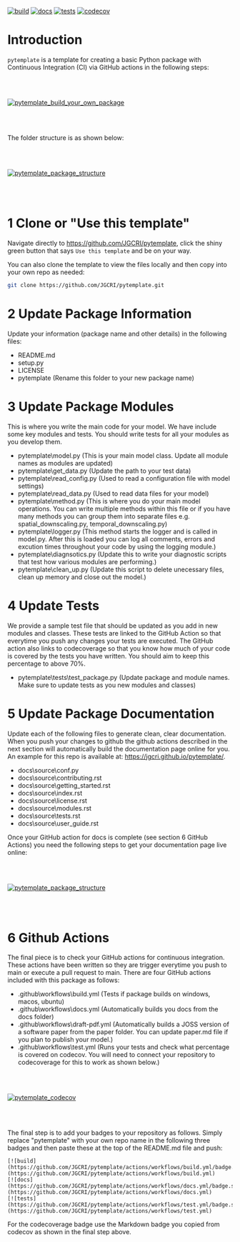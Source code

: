[![build](https://github.com/JGCRI/pytemplate/actions/workflows/build.yml/badge.svg)](https://github.com/JGCRI/pytemplate/actions/workflows/build.yml)
[![docs](https://github.com/JGCRI/pytemplate/actions/workflows/docs.yml/badge.svg)](https://github.com/JGCRI/pytemplate/actions/workflows/docs.yml)
[![tests](https://github.com/JGCRI/pytemplate/actions/workflows/test.yml/badge.svg)](https://github.com/JGCRI/pytemplate/actions/workflows/test.yml)
[![codecov](https://codecov.io/gh/JGCRI/pytemplate/branch/main/graph/badge.svg?token=2EWDAQI07B)](https://codecov.io/gh/JGCRI/pytemplate)

# Introduction

`pytemplate` is a template for creating a basic Python package with Continuous Integration (CI) via GitHub actions in the following steps:

<br>
<br>

[![pytemplate_build_your_own_package](extras/pytemplate_build_your_own_package.png)](https://raw.githubusercontent.com/JGCRI/pytemplate/dev/extras/pytemplate_build_your_own_package.png)

<br>
<br>

The folder structure is as shown below:

<br>
<br>

[![pytemplate_package_structure](extras/pytemplate_package_structure.png)](https://raw.githubusercontent.com/JGCRI/pytemplate/dev/extras/pytemplate_package_structure.png)

<br>
<br>

# 1 Clone or "Use this template"

Navigate directly to https://github.com/JGCRI/pytemplate, click the shiny green button that says `Use this template` and be on your way.

You can also clone the template to view the files locally and then copy into your own repo as needed:

```bash
git clone https://github.com/JGCRI/pytemplate.git
```

# 2 Update Package Information

Update your information (package name and other details) in the following files:

- README.md
- setup.py
- LICENSE
- pytemplate (Rename this folder to your new package name)

# 3 Update Package Modules

This is where you write the main code for your model. We have include some key modules and tests. You should write tests for all your modules as you develop them.

- pytemplate\model.py (This is your main model class. Update all module names as modules are updated)
- pytemplate\get_data.py (Update the path to your test data)
- pytemplate\read_config.py (Used to read a configuration file with model settings)
- pytemplate\read_data.py (Used to read data files for your model)
- pytemplate\method.py (This is where you do your main model operations. You can write multiple methods within this file or if you have many methods you can group them into separate files e.g. spatial_downscaling.py, temporal_downscaling.py)
- pytemplate\logger.py (This method starts the logger and is called in model.py. After this is loaded you can log all comments, errors and excution times throughout your code by using the logging module.)
- pytemplate\diagnsotics.py (Update this to write your diagnostic scripts that test how various modules are performing.)
- pytemplate\clean_up.py (Update this script to delete unecessary files, clean up memory and close out the model.)

# 4 Update Tests

We provide a sample test file that should be updated as you add in new modules and classes. These tests are linked to the GitHub Action so that everytime you push any changes your tests are executed. The GitHub action also links to codecoverage so that you know how much of your code is covered by the tests you have written. You should aim to keep this percentage to above 70%.

- pytemplate\tests\test_package.py (Update package and module names. Make sure to update tests as you new modules and classes)


# 5 Update Package Documentation

Update each of the following files to generate clean, clear documentation. When you push your changes to github the github actions described in the next section will automatically build the documentation page online for you. An example for this repo is available at: https://jgcri.github.io/pytemplate/. 

- docs\source\conf.py
- docs\source\contributing.rst
- docs\source\getting_started.rst
- docs\source\index.rst
- docs\source\license.rst
- docs\source\modules.rst
- docs\source\tests.rst
- docs\source\user_guide.rst

Once your GitHub action for docs is complete (see section 6 GitHub Actions) you need the following steps to get your documentation page live online:

<br>
<br>

[![pytemplate_package_structure](extras/pytemplate_activate_docs.png)](https://raw.githubusercontent.com/JGCRI/pytemplate/dev/extras/pytemplate_activate_docs.png)

<br>
<br>

# 6 Github Actions

The final piece is to check your GitHub actions for continuous integration. These actions have been written so they are trigger everytime you push to main or execute a pull request to main. There are four GitHub actions included with this package as follows: 

- .github\workflows\build.yml (Tests if package builds on windows, macos, ubuntu)
- .github\workflows\docs.yml (Automatically builds you docs from the docs folder)
- .github\workflows\draft-pdf.yml (Automatically builds a JOSS version of a software paper from the paper folder. You can update paper.md file if you plan to publish your model.)
- .github\workflows\test.yml (Runs your tests and check what percentage is covered on codecov. You will need to connect your repository to codecoverage for this to work as shown below.)

<br>
<br>

[![pytemplate_codecov](extras/pytemplate_codecov.png)](https://raw.githubusercontent.com/JGCRI/pytemplate/dev/extras/pytemplate_codecov.png)

<br>
<br>

The final step is to add your badges to your repository as follows. Simply replace "pytemplate" with your own repo name in the following three badges and then paste these at the top of the README.md file and push:

```
[![build](https://github.com/JGCRI/pytemplate/actions/workflows/build.yml/badge.svg)](https://github.com/JGCRI/pytemplate/actions/workflows/build.yml)
[![docs](https://github.com/JGCRI/pytemplate/actions/workflows/docs.yml/badge.svg)](https://github.com/JGCRI/pytemplate/actions/workflows/docs.yml)
[![tests](https://github.com/JGCRI/pytemplate/actions/workflows/test.yml/badge.svg)](https://github.com/JGCRI/pytemplate/actions/workflows/test.yml)
```
For the codecoverage badge use the Markdown badge you copied from codecov as shown in the final step above.






